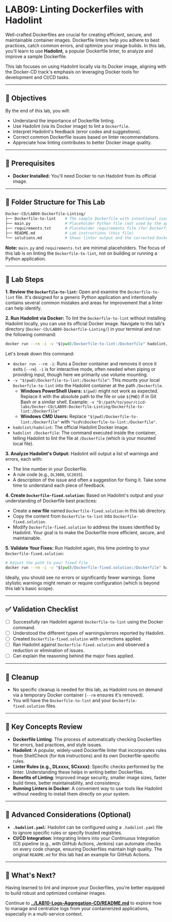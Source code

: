 # LAB09: Linting Dockerfiles with Hadolint

Well-crafted Dockerfiles are crucial for creating efficient, secure, and maintainable container images. Dockerfile linters help you adhere to best practices, catch common errors, and optimize your image builds. In this lab, you'll learn to use **Hadolint**, a popular Dockerfile linter, to analyze and improve a sample Dockerfile.

This lab focuses on using Hadolint locally via its Docker image, aligning with the Docker-CD track's emphasis on leveraging Docker tools for development and CI/CD tasks.

---

## 🎯 Objectives

By the end of this lab, you will:
- Understand the importance of Dockerfile linting.
- Use Hadolint (via its Docker image) to lint a `Dockerfile`.
- Interpret Hadolint's feedback (error codes and suggestions).
- Correct common Dockerfile issues based on linter recommendations.
- Appreciate how linting contributes to better Docker image quality.

---

## 🧰 Prerequisites

-   **Docker Installed:** You'll need Docker to run Hadolint from its official image.

---

## 📂 Folder Structure for This Lab

```bash
Docker-CD/LAB09-Dockerfile-Linting/
├── Dockerfile-to-lint    # The sample Dockerfile with intentional issues for you to lint
├── main.py               # Placeholder Python file (not used by the app, for Dockerfile context only)
├── requirements.txt      # Placeholder requirements file (for Dockerfile context only)
├── README.md             # Lab instructions (this file)
└── solutions.md          # Shows linter output and the corrected Dockerfile
```
**Note:** `main.py` and `requirements.txt` are minimal placeholders. The focus of this lab is on linting the `Dockerfile-to-lint`, not on building or running a Python application.

---

## 🚀 Lab Steps

**1. Review the `Dockerfile-to-lint`:**
   Open and examine the `Dockerfile-to-lint` file. It's designed for a generic Python application and intentionally contains several common mistakes and areas for improvement that a linter can help identify.

**2. Run Hadolint via Docker:**
   To lint the `Dockerfile-to-lint` without installing Hadolint locally, you can use its official Docker image. Navigate to this lab's directory (`Docker-CD/LAB09-Dockerfile-Linting/`) in your terminal and run the following command:

   ```bash
   docker run --rm -i -v "$(pwd)/Dockerfile-to-lint:/Dockerfile" hadolint/hadolint hadolint /Dockerfile
   ```
   Let's break down this command:
   *   `docker run --rm -i`: Runs a Docker container and removes it once it exits (`--rm`). `-i` is for interactive mode, often needed when piping or providing input, though here we primarily use volume mounting.
   *   `-v "$(pwd)/Dockerfile-to-lint:/Dockerfile"`: This mounts your local `Dockerfile-to-lint` into the Hadolint container at the path `/Dockerfile`.
        *   **Windows PowerShell Users:** `$(pwd)` might not work as expected. Replace it with the absolute path to the file or use `${PWD}` if in Git Bash or a similar shell. Example: `-v "D:/path/to/your/cicd-labs/Docker-CD/LAB09-Dockerfile-Linting/Dockerfile-to-lint:/Dockerfile"`
        *   **Windows CMD Users:** Replace `"$(pwd)/Dockerfile-to-lint:/Dockerfile"` with `"%cd%\Dockerfile-to-lint:/Dockerfile"`.
   *   `hadolint/hadolint`: The official Hadolint Docker image.
   *   `hadolint /Dockerfile`: The command executed inside the container, telling Hadolint to lint the file at `/Dockerfile` (which is your mounted local file).

**3. Analyze Hadolint's Output:**
   Hadolint will output a list of warnings and errors, each with:
   *   The line number in your Dockerfile.
   *   A rule code (e.g., `DL3006`, `SC2035`).
   *   A description of the issue and often a suggestion for fixing it.
   Take some time to understand each piece of feedback.

**4. Create `Dockerfile-fixed.solution`:**
   Based on Hadolint's output and your understanding of Dockerfile best practices:
   *   Create a **new file** named `Dockerfile-fixed.solution` in this lab directory.
   *   Copy the content from `Dockerfile-to-lint` into `Dockerfile-fixed.solution`.
   *   Modify `Dockerfile-fixed.solution` to address the issues identified by Hadolint.
   Your goal is to make the Dockerfile more efficient, secure, and maintainable.

**5. Validate Your Fixes:**
   Run Hadolint again, this time pointing to your `Dockerfile-fixed.solution`:

   ```bash
   # Adjust the path to your fixed file
   docker run --rm -i -v "$(pwd)/Dockerfile-fixed.solution:/Dockerfile" hadolint/hadolint hadolint /Dockerfile
   ```
   Ideally, you should see no errors or significantly fewer warnings. Some stylistic warnings might remain or require configuration (which is beyond this lab's basic scope).

---

## ✅ Validation Checklist

- [ ] Successfully ran Hadolint against `Dockerfile-to-lint` using the Docker command.
- [ ] Understood the different types of warnings/errors reported by Hadolint.
- [ ] Created `Dockerfile-fixed.solution` with corrections applied.
- [ ] Ran Hadolint against `Dockerfile-fixed.solution` and observed a reduction or elimination of issues.
- [ ] Can explain the reasoning behind the major fixes applied.

---

## 🧹 Cleanup

- No specific cleanup is needed for this lab, as Hadolint runs on demand via a temporary Docker container (`--rm` ensures it's removed).
- You will have the `Dockerfile-to-lint` and your `Dockerfile-fixed.solution` files.

---

## 🧠 Key Concepts Review

-   **Dockerfile Linting**: The process of automatically checking Dockerfiles for errors, bad practices, and style issues.
-   **Hadolint**: A popular, widely-used Dockerfile linter that incorporates rules from ShellCheck (for `RUN` instructions) and its own Dockerfile-specific rules.
-   **Linter Rules (e.g., DLxxxx, SCxxxx)**: Specific checks performed by the linter. Understanding these helps in writing better Dockerfiles.
-   **Benefits of Linting**: Improved image security, smaller image sizes, faster build times, better maintainability, and consistency.
-   **Running Linters in Docker**: A convenient way to use tools like Hadolint without needing to install them directly on your system.

--- 

## 🚀 Advanced Considerations (Optional)

-   **`.hadolint.yaml`**: Hadolint can be configured using a `.hadolint.yaml` file to ignore specific rules or specify trusted registries.
-   **CI/CD Integration**: Integrating linters into your Continuous Integration (CI) pipeline (e.g., with GitHub Actions, Jenkins) can automate checks on every code change, ensuring Dockerfiles maintain high quality. The original `README.md` for this lab had an example for GitHub Actions.

---

## 🔁 What's Next?

Having learned to lint and improve your Dockerfiles, you're better equipped to build robust and optimized container images.

Continue to **[../LAB10-Logs-Aggregation-CD/README.md](../LAB10-Logs-Aggregation-CD/)** to explore how to manage and centralize logs from your containerized applications, especially in a multi-service context.

